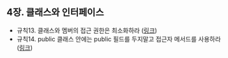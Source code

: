 ## 4장. 클래스와 인터페이스

- 규칙13. 클래스와 멤버의 접근 권한은 최소화하라 ([링크](rule13.md))
- 규칙14. public 클래스 안에는 public 필드를 두지말고 접근자 메서드를 사용하라 ([링크](rule14.md))
